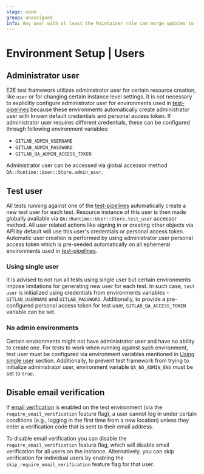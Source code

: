 ```yaml
---
stage: none
group: unassigned
info: Any user with at least the Maintainer role can merge updates to this content. For details, see https://docs.gitlab.com/ee/development/development_processes.html#development-guidelines-review.
---
```


# Environment Setup | Users

## Administrator user

E2E test framework utilizes administrator user for certain resource creation, like `user` or for changing certain instance level settings. It is not necessary to explicitly configure administrator user for environments used in [test-pipelines](../test_pipelines.md) because these environments automatically create administrator user with known default credentials and personal access token. If administrator user requires different credentials, these can be configured through following environment variables:

- `GITLAB_ADMIN_USERNAME`
- `GITLAB_ADMIN_PASSWORD`
- `GITLAB_QA_ADMIN_ACCESS_TOKEN`

Administrator user can be accessed via global accessor method `QA::Runtime::User::Store.admin_user`.

## Test user

All tests running against one of the [test-pipelines](../test_pipelines.md) automatically create a new test user for each test. Resource instance of this user is then made globally available via `QA::Runtime::User::Store.test_user` accessor method. All user related actions like signing in or creating other objects via API by default will use this user's credentials or personal access token. Automatic user creation is performed by using administrator user personal access token which is pre-seeded automatically on all ephemeral environments used in [test-pipelines](../test_pipelines.md).

### Using single user

It is advised to not run all tests using single user but certain environments impose limitations for generating new user for each test. In such case, `test user` is initialized using credentials from environments variables - `GITLAB_USERNAME` and `GITLAB_PASSWORD`. Additionally, to provide a pre-configured personal access token for test user, `GITLAB_QA_ACCESS_TOKEN` variable can be set.

### No admin environments

Certain environments might not have administrator user and have no ability to create one. For tests to work when running against such environment, test user must be configured via environment variables mentioned in [Using single user](#using-single-user) section. Additionally, to prevent test framework from trying to initialize administrator user, environment variable `QA_NO_ADMIN_ENV` must be set to `true`.

## Disable email verification

If [email verification](../../../../security/email_verification.md) is enabled on the test environment (via the `require_email_verification` feature flag), a user cannot log in under certain conditions (e.g., logging in the first time from a new location) unless they enter a verification code that is sent to their email address.

To disable email verification you can disable the `require_email_verification` feature flag, which will disable email verification for all users on the instance. Alternatively, you can skip verification for individual users by enabling the `skip_require_email_verification` feature flag for that user.
